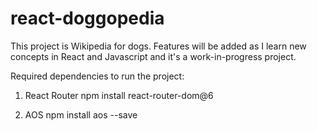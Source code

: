 # react-doggopedia

This project is Wikipedia for dogs. Features will be added as I learn new concepts in React and Javascript and it's a work-in-progress project.

Required dependencies to run the project:

1. React Router
   npm install react-router-dom@6

2. AOS
   npm install aos --save
